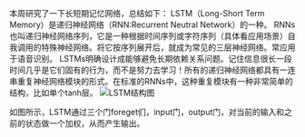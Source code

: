 本周研究了一下长短期记忆网络，总结如下：
LSTM（Long-Short Term Memory）是递归神经网络（RNN:Recurrent Neutral Network）的一种。
RNNs也叫递归神经网络序列，它是一种根据时间序列或字符序列（具体看应用场景）自我调用的特殊神经网络。将它按序列展开后，就成为常见的三层神经网络。常应用于语音识别。
LSTMs明确设计成能够避免长期依赖关系问题。记住信息很长一段时间几乎是它们固有的行为，而不是努力去学习！所有的递归神经网络都具有一连串重复神经网络模块的形式。在标准的RNNs中，这种重复模块有一种非常简单的结构，比如单个tanh层。
![LSTM结构图](http://img.ptcms.csdn.net/article/201511/25/5655a235588a8.jpg)

如图所示，LSTM通过三个门foreget们，input门，output门，对当前的输入和之前的状态做一个加权，从而产生输出。

